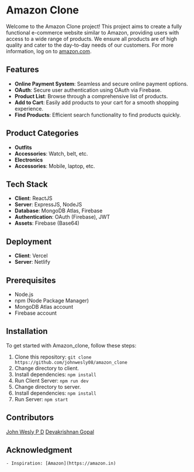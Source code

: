 # Amazon Clone

Welcome to the Amazon Clone project! This project aims to create a fully functional e-commerce website similar to Amazon, providing users with access to a wide range of products. We ensure all products are of high quality and cater to the day-to-day needs of our customers. For more information, log on to [amazon.com](https://amazon.com).

## Features

- **Online Payment System**: Seamless and secure online payment options.
- **OAuth**: Secure user authentication using OAuth via Firebase.
- **Product List**: Browse through a comprehensive list of products.
- **Add to Cart**: Easily add products to your cart for a smooth shopping experience.
- **Find Products**: Efficient search functionality to find products quickly.

## Product Categories

- **Outfits**
- **Accessories**: Watch, belt, etc.
- **Electronics**
- **Accessories**: Mobile, laptop, etc.

## Tech Stack

- **Client**: ReactJS
- **Server**: ExpressJS, NodeJS
- **Database**: MongoDB Atlas, Firebase
- **Authentication**: OAuth (Firebase), JWT
- **Assets**: Firebase (Base64)

## Deployment

- **Client**: Vercel
- **Server**: Netlify

## Prerequisites

- Node.js
- npm (Node Package Manager)
- MongoDB Atlas account
- Firebase account

## Installation

To get started with Amazon_clone, follow these steps:

1.  Clone this repository: `git clone https://github.com/johnwesly08/amazon_clone`
2.  Change directory to client.
3.  Install dependencies: `npm install`
4.  Run Client Server: `npm run dev`
5.  Change directory to server.
6.  Install dependencies: `npm install`
7.  Run Server: `npm start`

## Contributors

[John Wesly P D](https://github.com/johnwesly08)
[Devakrishnan Gopal](https://github.com/gdevakrishnan)

## Acknowledgment

    - Inspiration: [Amazon](https://amazon.in)